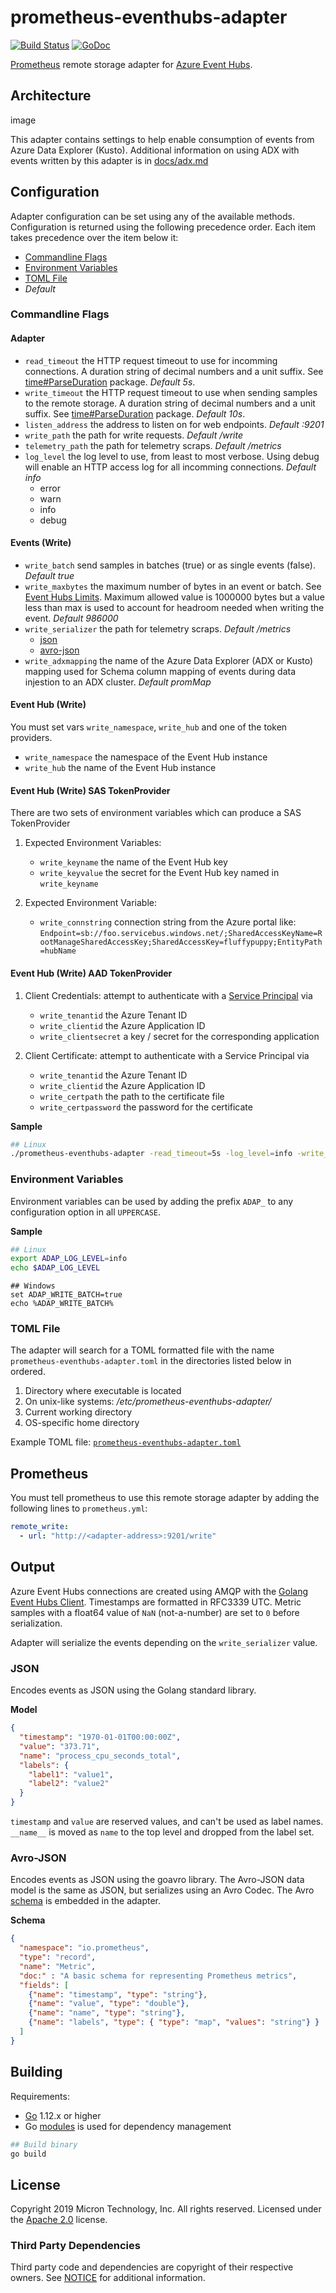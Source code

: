 # prometheus-eventhubs-adapter
[![Build Status](https://dev.azure.com/bryanklewis/prometheus-eventhubs-adapter/_apis/build/status/bryanklewis.prometheus-eventhubs-adapter?branchName=master)](https://dev.azure.com/bryanklewis/prometheus-eventhubs-adapter/_build/latest?definitionId=5&branchName=master) [![GoDoc](https://godoc.org/github.com/bryanklewis/prometheus-eventhubs-adapter?status.svg)](https://godoc.org/github.com/bryanklewis/prometheus-eventhubs-adapter)

[Prometheus](https://prometheus.io/docs/operating/integrations/) remote storage adapter for [Azure Event Hubs](https://docs.microsoft.com/en-us/azure/event-hubs/event-hubs-about).

## Architecture

image

This adapter contains settings to help enable consumption of events from Azure Data Explorer (Kusto). Additional information on using ADX with events written by this adapter is in [docs/adx.md](./docs/adx.md)

## Configuration

Adapter configuration can be set using any of the available methods. Configuration is returned using the following precedence order. Each item takes precedence over the item below it:

* [Commandline Flags](###Commandline-Flags)
* [Environment Variables](###Environment-Variables)
* [TOML File](###TOML-File)
* *Default*

### Commandline Flags

#### Adapter

- `read_timeout` the HTTP request timeout to use for incomming connections. A duration string of decimal numbers and a unit suffix. See [time#ParseDuration](https://golang.org/pkg/time/#ParseDuration) package. *Default 5s*.
- `write_timeout` the HTTP request timeout to use when sending samples to the remote storage. A duration string of decimal numbers and a unit suffix. See [time#ParseDuration](https://golang.org/pkg/time/#ParseDuration) package. *Default 10s*.
- `listen_address` the address to listen on for web endpoints. *Default :9201*
- `write_path` the path for write requests. *Default /write*
- `telemetry_path` the path for telemetry scraps. *Default /metrics*
- `log_level` the log level to use, from least to most verbose. Using debug will enable an HTTP access log for all incomming connections. *Default info*
  - error
  - warn
  - info
  - debug

#### Events (Write)

- `write_batch` send samples in batches (true) or as single events (false). *Default true*
- `write_maxbytes` the maximum number of bytes in an event or batch. See [Event Hubs Limits](https://docs.microsoft.com/en-us/azure/event-hubs/event-hubs-quotas). Maximum allowed value is 1000000 bytes but a value less than max is used to account for headroom needed when writing the event. *Default 986000*
- `write_serializer` the path for telemetry scraps. *Default /metrics*
  - [json](###JSON)
  - [avro-json](###Avro-JSON)
- `write_adxmapping` the name of the Azure Data Explorer (ADX or Kusto) mapping used for Schema column mapping of events during data injestion to an ADX cluster. *Default promMap*

#### Event Hub (Write)

You must set vars `write_namespace`, `write_hub` and one of the token providers.

- `write_namespace` the namespace of the Event Hub instance
- `write_hub` the name of the Event Hub instance

#### Event Hub (Write) SAS TokenProvider

There are two sets of environment variables which can produce a SAS TokenProvider

1. Expected Environment Variables:
    - `write_keyname` the name of the Event Hub key
    - `write_keyvalue` the secret for the Event Hub key named in `write_keyname`

2. Expected Environment Variable:
    - `write_connstring` connection string from the Azure portal like: `Endpoint=sb://foo.servicebus.windows.net/;SharedAccessKeyName=RootManageSharedAccessKey;SharedAccessKey=fluffypuppy;EntityPath=hubName`

#### Event Hub (Write) AAD TokenProvider

1. Client Credentials: attempt to authenticate with a [Service Principal](https://docs.microsoft.com/en-us/azure/azure-resource-manager/resource-group-create-service-principal-portal) via
    - `write_tenantid` the Azure Tenant ID
    - `write_clientid` the Azure Application ID
    - `write_clientsecret` a key / secret for the corresponding application

2. Client Certificate: attempt to authenticate with a Service Principal via 
    - `write_tenantid` the Azure Tenant ID
    - `write_clientid` the Azure Application ID
    - `write_certpath` the path to the certificate file
    - `write_certpassword` the password for the certificate

**Sample**
```bash
## Linux
./prometheus-eventhubs-adapter -read_timeout=5s -log_level=info -write_batch
```

### Environment Variables

Environment variables can be used by adding the prefix `ADAP_` to any configuration option in all `UPPERCASE`.

**Sample**
```bash
## Linux
export ADAP_LOG_LEVEL=info
echo $ADAP_LOG_LEVEL
```
```dos
## Windows 
set ADAP_WRITE_BATCH=true
echo %ADAP_WRITE_BATCH%
```

### TOML File

The adapter will search for a TOML formatted file with the name `prometheus-eventhubs-adapter.toml` in the directories listed below in ordered.

1. Directory where executable is located
2. On unix-like systems: */etc/prometheus-eventhubs-adapter/*
3. Current working directory
4. OS-specific home directory

Example TOML file: [`prometheus-eventhubs-adapter.toml`](./prometheus-eventhubs-adapter.toml)

## Prometheus

You must tell prometheus to use this remote storage adapter by adding the following lines to `prometheus.yml`:
```yaml
remote_write:
  - url: "http://<adapter-address>:9201/write"
```

## Output

Azure Event Hubs connections are created using AMQP with the [Golang Event Hubs Client](https://github.com/Azure/azure-event-hubs-go). Timestamps are formatted in RFC3339 UTC. Metric samples with a float64 value of `NaN` (not-a-number) are set to `0` before serialization.

Adapter will serialize the events depending on the `write_serializer` value.

### JSON

Encodes events as JSON using the Golang standard library.

**Model**
```json
{
  "timestamp": "1970-01-01T00:00:00Z",
  "value": "373.71",
  "name": "process_cpu_seconds_total",
  "labels": {
    "label1": "value1",
    "label2": "value2"
  }
}
```

`timestamp` and `value` are reserved values, and can't be used as label names. `__name__` is moved as `name` to the top level and dropped from the label set.

### Avro-JSON

Encodes events as JSON using the goavro library. The Avro-JSON data model is the same as JSON, but serializes using an Avro Codec. The Avro [schema](./serializers/avrojson/avrojson.go) is embedded in the adapter.

**Schema**
```json
{
  "namespace": "io.prometheus",
  "type": "record",
  "name": "Metric",
  "doc:" : "A basic schema for representing Prometheus metrics",
  "fields": [
    {"name": "timestamp", "type": "string"},
    {"name": "value", "type": "double"},
    {"name": "name", "type": "string"},
    {"name": "labels", "type": { "type": "map", "values": "string"} }
  ]
}
```

## Building

Requirements:

* [Go](https://golang.org/dl/) 1.12.x or higher
* Go [modules](https://github.com/golang/go/wiki/Modules) is used for dependency management

```bash
## Build binary
go build
```

## License

Copyright 2019 Micron Technology, Inc. All rights reserved. Licensed under the [Apache 2.0](https://github.com/bryanklewis/prometheus-eventhubs-adapter/blob/master/LICENSE) license.

### Third Party Dependencies

Third party code and dependencies are copyright of their respective owners. See [NOTICE](https://github.com/bryanklewis/prometheus-eventhubs-adapter/blob/master/NOTICE) for additional information.
